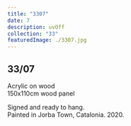 ```yaml
---
title: "3307"
date: 7
description: uvOff
collection: "33"
featuredImage: ./3307.jpg
---
```


## 33/07

Acrylic on wood<br/>
150x110cm wood panel

Signed and ready to hang.<br/>
Painted in Jorba Town, Catalonia. 2020.